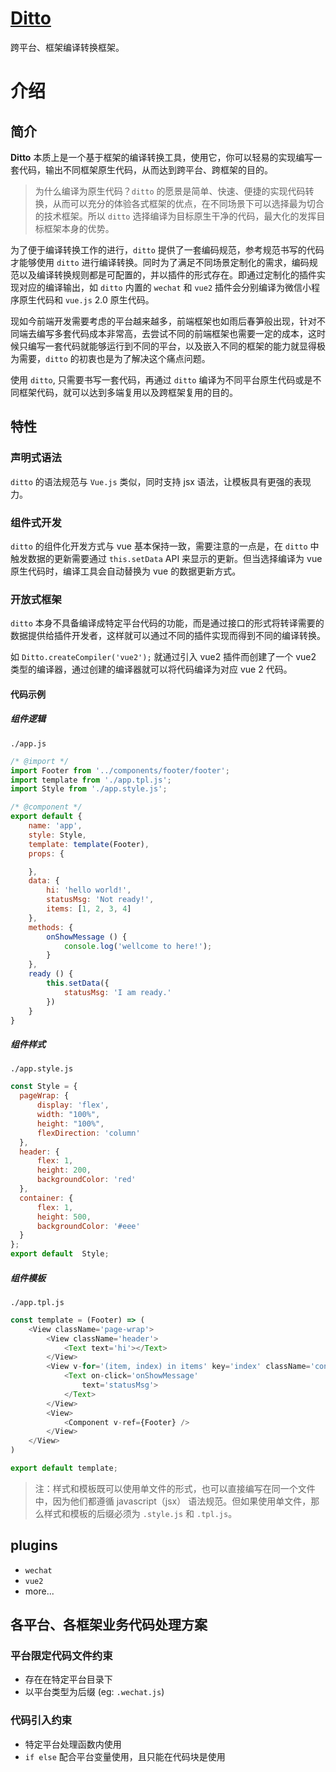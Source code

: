 # [Ditto](https://dittojs.github.io/documents/)

跨平台、框架编译转换框架。

# 介绍

## 简介

**Ditto** 本质上是一个基于框架的编译转换工具，使用它，你可以轻易的实现编写一套代码，输出不同框架原生代码，从而达到跨平台、跨框架的目的。

> 为什么编译为原生代码？`ditto` 的愿景是简单、快速、便捷的实现代码转换，从而可以充分的体验各式框架的优点，在不同场景下可以选择最为切合的技术框架。所以 `ditto` 选择编译为目标原生干净的代码，最大化的发挥目标框架本身的优势。

为了便于编译转换工作的进行，`ditto` 提供了一套编码规范，参考规范书写的代码才能够使用 `ditto` 进行编译转换。同时为了满足不同场景定制化的需求，编码规范以及编译转换规则都是可配置的，并以插件的形式存在。即通过定制化的插件实现对应的编译输出，如 `ditto` 内置的 `wechat` 和 `vue2` 插件会分别编译为微信小程序原生代码和 `vue.js` 2.0 原生代码。


现如今前端开发需要考虑的平台越来越多，前端框架也如雨后春笋般出现，针对不同端去编写多套代码成本非常高，去尝试不同的前端框架也需要一定的成本，这时候只编写一套代码就能够运行到不同的平台，以及嵌入不同的框架的能力就显得极为需要，`ditto` 的初衷也是为了解决这个痛点问题。

使用 `ditto`, 只需要书写一套代码，再通过 `ditto` 编译为不同平台原生代码或是不同框架代码，就可以达到多端复用以及跨框架复用的目的。

## 特性

### 声明式语法

`ditto` 的语法规范与 `Vue.js` 类似，同时支持 jsx 语法，让模板具有更强的表现力。

### 组件式开发

`ditto` 的组件化开发方式与 vue 基本保持一致，需要注意的一点是，在 `ditto` 中触发数据的更新需要通过 `this.setData` API 来显示的更新。但当选择编译为 vue 原生代码时，编译工具会自动替换为 vue 的数据更新方式。

### 开放式框架

`ditto` 本身不具备编译成特定平台代码的功能，而是通过接口的形式将转译需要的数据提供给插件开发者，这样就可以通过不同的插件实现而得到不同的编译转换。

如 `Ditto.createCompiler('vue2');` 就通过引入 vue2 插件而创建了一个 vue2 类型的编译器，通过创建的编译器就可以将代码编译为对应 vue 2 代码。


#### 代码示例

##### 组件逻辑

`./app.js`

```js
/* @import */
import Footer from '../components/footer/footer';
import template from './app.tpl.js';
import Style from './app.style.js';

/* @component */
export default {
    name: 'app',
    style: Style,
    template: template(Footer),
    props: {

    },
    data: {
        hi: 'hello world!',
        statusMsg: 'Not ready!',
        items: [1, 2, 3, 4]
    },
    methods: {
        onShowMessage () {
            console.log('wellcome to here!');
        }
    },
    ready () {
        this.setData({
            statusMsg: 'I am ready.'
        })
    }
}
```

##### 组件样式

`./app.style.js`

```js
const Style = {
  pageWrap: {
      display: 'flex',
      width: "100%",
      height: "100%",
      flexDirection: 'column'
  },
  header: {
      flex: 1,
      height: 200,
      backgroundColor: 'red'
  },
  container: {
      flex: 1,
      height: 500,
      backgroundColor: '#eee'
  }
};
export default  Style;

```

##### 组件模板

`./app.tpl.js`

```js
const template = (Footer) => (
    <View className='page-wrap'>
        <View className='header'>
            <Text text='hi'></Text>
        </View>
        <View v-for='(item, index) in items' key='index' className='container'>
            <Text on-click='onShowMessage'
                text='statusMsg'>
            </Text>
        </View>
        <View>
            <Component v-ref={Footer} />
        </View>
    </View>
)

export default template;
```

> 注：样式和模板既可以使用单文件的形式，也可以直接编写在同一个文件中，因为他们都遵循 javascript（jsx） 语法规范。但如果使用单文件，那么样式和模板的后缀必须为 `.style.js` 和 `.tpl.js`。

## plugins

* `wechat`
* `vue2`
* more...


## 各平台、各框架业务代码处理方案

### 平台限定代码文件约束

* 存在在特定平台目录下
* 以平台类型为后缀 (eg: `.wechat.js`)

### 代码引入约束

* 特定平台处理函数内使用
* `if else` 配合平台变量使用，且只能在代码块是使用